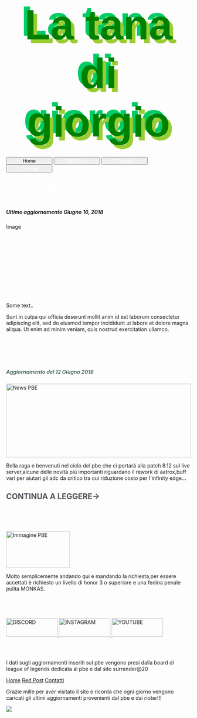 <!DOCTYPE html>
<html>
<head>
<meta name="viewport" content="width=device-width, initial-scale=1">
<link rel="stylesheet" href="https://cdnjs.cloudflare.com/ajax/libs/font-awesome/4.7.0/css/font-awesome.min.css">
<style>
@import url('https://fonts.googleapis.com/css?family=Sarpanch:900');

* {
    box-sizing: border-box;
}

$rotationAmt: -12;

#h1z1 {
  display: grid;
  grid-template-areas: ". . ." ". text ." ". . .";
  grid-template-rows: 1fr auto 1fr;
  grid-template-columns: 1fr auto 1fr;
  height: 100vh;
  width: 100vw;
  margin: 0;
  overflow: hidden;
  background-image: radial-gradient(circle, #333333, #222222);
}

.fa {
  padding: 20px;
  font-size: 30px;
  width: 30px;
  text-align: center;
  text-decoration: none;
  margin: 5px 2px;
  border-radius: 50%;
}

.fa:hover {
    opacity: 0.7;
}

.fa-youtube {
  background: #00120b;
  color: white;
}


.fa-instagram {
  background: #00120b;
  color: white;
}

.fa-reddit {
  background: #00120b;
  color: white;
}


body {
    font-family: Arial;
    background-repeat: no-repeat;
    background-size:100% 100vh;
    padding: 0px;
    margin: -9px;
}

body {
  text-align: center;
 }

#page-wrap {
     width: 900px;
     text-align: left;
     margin: 0 auto;
}

/* Header/Blog Title */
.header {
    padding: 30px;
    font-size: 40px;
    text-align: center;
    background: transparent;
}

/* Create two unequal columns that floats next to each other */
/* Left column */
.leftcolumn {   
    float: left;
    width: 75%;
}

/* Right column */
.rightcolumn {
    float: left;
    width: 25%;
    padding-left: 20px;
}

/* Fake image */
.fakeimg {
    background-color: #aaa;
    width: 100%;
    padding: 20px;
}

.nero {
    background-color: #0b6e4f;
    widht: 100%;
    height: 100px;
    padding-top: 3px;
    padding-left: 10px;
    padding-right: 10px;
    padding-bot: 10px; 
    margin-top: 20px;
}

.nero1 {
    background-color: #0b6e4f;
    widht: 100%;
    height: 80px;
    padding-top: 3px;
    padding-left: 10px;
    padding-right: 10px;
    padding-bot: 10px; 
    margin-top: 20px;
}

p.serif {
    font-family: "Times New Roman", Times, serif;
}

/* Add a card effect for articles */
.card {
     background-color: white;
     border: 1px solid #0b6e4f;
     padding-top: 5px;
     padding-left: 15px;
     padding-right: 15px;
     padding-bot: 15px;     
     margin-top: 0px;
}

.card1 {
     background-color: white;
     border: 1px solid #0b6e4f;
     padding-top: 5px;
     padding-left: 15px;
     padding-right: 15px;
     padding-bot: 15px;
     margin-top: 0px;
}

/* Clear floats after the columns */
.row:after {
    content: "";
    display: table;
    clear: both;
}


/* Footer */
.footer {
    padding: 20px;
    text-align: center;
    background: #3bc14a;
    margin-top: 20px;
    margin-left: -9px;
    margin-right: -9px;
    margin-bot: -15px;    
}

.footer-menu {
    width: 100%;
    height: auto;
    margin: auto;
    margin-top: 20px;
}

.footer-menu a {
    font-family: arial;
    font-size: 15px;
    font-weight: 600;
    color: #00120b;
    padding: 10px;
    text-transform: uppercase;
    text-decoration: none;
}

.footer * {
   box-sizing: content-box;
}

.btn {
    border: none;
    background-color: inherit;
    padding: 14px 28px;
    font-size: 26px;
    cursor: pointer;
    display: inline-block;
    float: left;
}

/* On mouse-over */
.btn:hover {background: #3bc14a;}

.success {color: white;}
.info {color: white;}
.warning {color: white;}

/* Responsive layout - when the screen is less than 800px wide, make the two columns stack on top of each other instead of next to each other */
@media screen and (max-width: 800px) {
    .leftcolumn, .rightcolumn {   
        width: 100%;
        padding: 0;
    }
}
</style>
</head>
<body     background="https://i.imgur.com/IgHik92.png" >

<div id="page-wrap">
 <div class="h1z1">
  <h2 style="transform: skew(#{$rotationAmt}deg) rotate(#{$rotationAmt}deg);
  grid-area: text;
  font-family: 'Sarpanch', sans-serif;
  font-size: 12vmin;
  margin: 0;
  padding: 30px;
  color: green;
  text-shadow: 1vmin 1vmin 0 #9acd32, -1vmin -1vmin 0 #00cc66;text-align: center;">La tana di giorgio</h2>
</div>
<div style="width:100%">
<button class="btn success" style="width:25%">Home</button>
<button class="btn info" style="width:25%">Red Post</button>
<button class="btn warning" style="width:25%">Contatti</button>
<button class="btn warning" style="width:25%">Coming</button>
</div>
<div class="row">
  <div class="leftcolumn">
      <div class="nero">
      <h2 style="color: white;">6/14 PBE Aggiornato: Nuove emote, Rift Rivals, Nuovo tema login e bilanciamenti!</h2>
      </div>
          <div class="card">
      <h5>Ultimo aggiornamento Giugno 16, 2018</h5>
      <div class="fakeimg" style="height:200px;">Image</div>
      <p>Some text..</p>
      <p>Sunt in culpa qui officia deserunt mollit anim id est laborum consectetur adipiscing elit, sed do eiusmod tempor incididunt ut labore et dolore magna aliqua. Ut enim ad minim veniam, quis nostrud exercitation ullamco.</p>
    </div>
          <div class="nero">
      <h2 style="color: white;">Cosa vedremo nella patch 8.12,nuovo AATROX e tanti bilanciamenti!</h2>
      </div>
    <div class="card">
      <h5 style="color:#4e6e5d;">Aggiornamento del 12 Giugno 2018 </h5>
      <img src="https://www.chrismoon.co.uk/wp-content/uploads/2015/12/500px-Ford_Motor_Company_Logo.svg-480x200.png" alt="News PBE" width="100%" height="200px">
      <p class="serif">Bella raga e benvenuti nel ciclo del pbe che ci portarà alla patch 8.12 sul live server,alcune delle novità più importanti riguardano il rework di aatrox,buff vari per aiutari gli adc da critico tra cui riduzione costo per l'infinity edge...</p>
      <h2 style="color:#4d5057;"><a style="text-decoration: none;color:#4d5057;" href="https://www.surrenderat20.net/search/label/PBE/">CONTINUA A LEGGERE-></a></h2>
    </div>
    
  </div>
  <div class="rightcolumn">
     <div class="nero">
      <h2 style="color: white;">Ti vuoi iscrivere al PBE?</h2>
      </div>
          <div class="card1" style="padding-top: 10px;">
      <img src="https://lolstatic-a.akamaihd.net/frontpage/apps/prod/pbe-registration/it_IT/17cd0b5698a90c980c41ac6293a41ad6dd6044f8/assets/img/heimerdinger.jpg" alt="Immagine PBE" width="174px" height="100px">
      <p class="serif">Molto semplicemente andando <a style="text-decoration: none;" href="https://pbesignup.na.leagueoflegends.com/it_IT/pbe"> qui</a> e mandando la richiesta,per essere accettati è richiesto un livello di honor 3 o superiore e una fedina penale pulita MONKAS.</p>
    </div>
         <div class="nero1">
      <h2 style="color: white;">Vuoi Seguirci?</h2>
      </div>
      <div class="card1">
      <a href="https://discord.gg/sQvcxae">
            <img src="https://discordapp.com/assets/fc0b01fe10a0b8c602fb0106d8189d9b.png" alt="DISCORD" width="140px" height="50px">
            </a>
            <a href="https://discord.gg/sQvcxae">
            <img src="https://itsdcdn.com/resources/services/logowide/340/instagram.png" alt="INSTAGRAM" width="140px" height="50px">
            </a>
            <a href="https://www.youtube.com/user/aleoncinoBO">
            <img src="https://www.pianetacellulare.it/images/fotonews/2015/09/1443423782.jpg" alt="YOUTUBE" width="140px" height="50px">
            </a>
            </div>
         <div class="nero1">
      <h3 style="color: white;">Da dove prendiamo questi dati?</h3>
      </div>
          <div class="card1">
      <p class="serif">I dati sugli aggiornamenti inseriti sul pbe vengono presi dalla board di league of legends dedicata al pbe e dal sito <a style="text-decoration: none;" href="https://www.surrenderat20.net/">surrender@20<a> </p>
    </div>
  </div>
</div>
</div>


<div class="footer">
  <a href="https://www.youtube.com/user/aleoncinoBO" class="fa fa-youtube"></a>
  <a href="#" class="fa fa-instagram"></a>
  <a href="https://discord.gg/sQvcxae" class="fa fa-reddit"></a>
  <div class="footer-menu">
    <a href="#">Home</a>
    <a href="#">Red Post</a>
    <a href="#">Contatti</a>
  </div>
  <p>Grazie mille per aver visitato il sito e ricorda che ogni giorno vengono caricati gli ultimi aggiornamenti provenienti dal pbe e dai rioter!!!</p>
  <img src="http://i.imgur.com/2Q8TFof.png">
</div>



</body>
</html>
